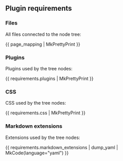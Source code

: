 ## Plugin requirements

### Files

All files connected to the node tree:

{{ page_mapping | MkPrettyPrint }}

### Plugins

Plugins used by the tree nodes:

{{ requirements.plugins | MkPrettyPrint }}

### CSS

CSS used by the tree nodes:

{{ requirements.css | MkPrettyPrint }}

### Markdown extensions

Extensions used by the tree nodes:

{{ requirements.markdown_extensions | dump_yaml |  MkCode(language="yaml") }}
